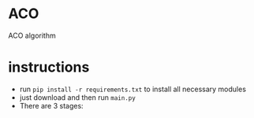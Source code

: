 # ACO
ACO algorithm


# instructions
- run `pip install -r requirements.txt` to install all necessary modules
- just download and then run `main.py`
- There are 3 stages:
